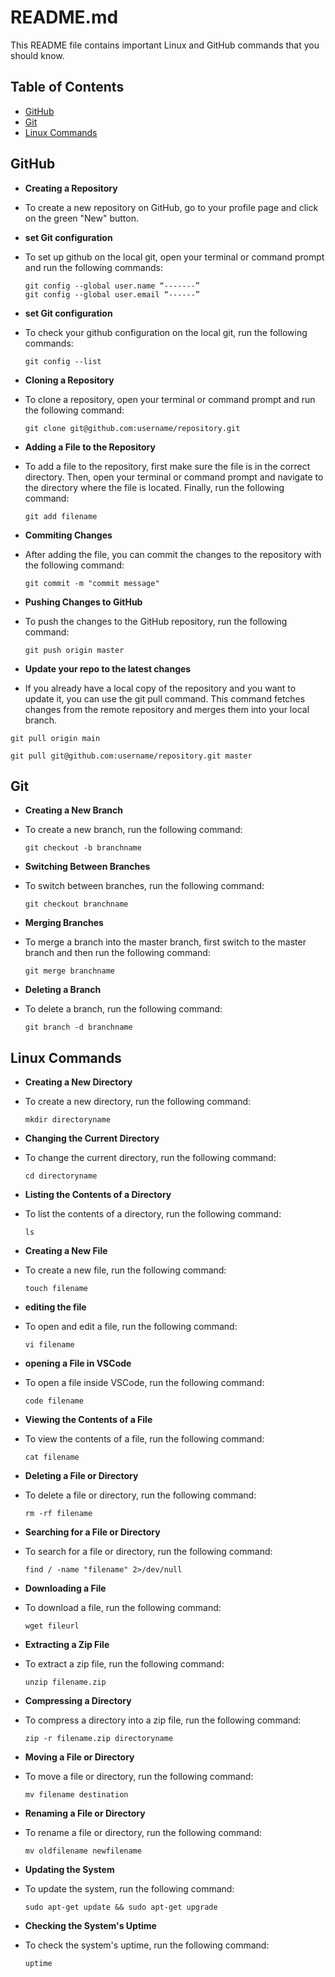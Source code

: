 # README.md

This README file contains important Linux and GitHub commands that you should know.

## Table of Contents

- [GitHub](#github)
- [Git](#git)
- [Linux Commands](#linux-commands)

## GitHub

- **Creating a Repository**
 - To create a new repository on GitHub, go to your profile page and click on the green "New" button.

- **set Git configuration**
 - To set up github on the local git, open your terminal or command prompt and run the following commands:
    ```
    git config --global user.name “-------”
    git config --global user.email “------”
    ```

- **set Git configuration**
 - To check your github configuration on the local git, run the following commands:
    ```
    git config --list
    ```

- **Cloning a Repository**
 - To clone a repository, open your terminal or command prompt and run the following command:
    ```
    git clone git@github.com:username/repository.git
    ```

- **Adding a File to the Repository**
 - To add a file to the repository, first make sure the file is in the correct directory. Then, open your terminal or command prompt and navigate to the directory where the file is located. Finally, run the following command:
    ```
    git add filename
    ```

- **Commiting Changes**
 - After adding the file, you can commit the changes to the repository with the following command:
    ```
    git commit -m "commit message"
    ```

- **Pushing Changes to GitHub**
 - To push the changes to the GitHub repository, run the following command:
    ```
    git push origin master
    ```
- **Update your repo to the latest changes**
 -  If you already have a local copy of the repository and you want to update it, you can use the git pull command. This command fetches changes from the remote repository and merges them into your local branch.
   ```
   git pull origin main
   ```
   ```
   git pull git@github.com:username/repository.git master
   ```
## Git

- **Creating a New Branch**
 - To create a new branch, run the following command:
    ```
    git checkout -b branchname
    ```

- **Switching Between Branches**
 - To switch between branches, run the following command:
    ```
    git checkout branchname
    ```

- **Merging Branches**
 - To merge a branch into the master branch, first switch to the master branch and then run the following command:
    ```
    git merge branchname
    ```

- **Deleting a Branch**
 - To delete a branch, run the following command:
    ```
    git branch -d branchname
    ```

## Linux Commands

- **Creating a New Directory**
 - To create a new directory, run the following command:
    ```
    mkdir directoryname
    ```

- **Changing the Current Directory**
 - To change the current directory, run the following command:
    ```
    cd directoryname
    ```

- **Listing the Contents of a Directory**
 - To list the contents of a directory, run the following command:
    ```
    ls
    ```

- **Creating a New File**
 - To create a new file, run the following command:
    ```
    touch filename
    ```
    
- **editing the file**
 - To open and edit a file, run the following command:
    ```
    vi filename
    ```
    
- **opening a File in VSCode**
 - To open a file inside VSCode, run the following command:
    ```
    code filename
    ```
    
- **Viewing the Contents of a File**
 - To view the contents of a file, run the following command:
    ```
    cat filename
    ```

- **Deleting a File or Directory**
 - To delete a file or directory, run the following command:
    ```
    rm -rf filename
    ```

- **Searching for a File or Directory**
 - To search for a file or directory, run the following command:
    ```
    find / -name "filename" 2>/dev/null
    ```

- **Downloading a File**
 - To download a file, run the following command:
    ```
    wget fileurl
    ```

- **Extracting a Zip File**
 - To extract a zip file, run the following command:
    ```
    unzip filename.zip
    ```

- **Compressing a Directory**
 - To compress a directory into a zip file, run the following command:
    ```
    zip -r filename.zip directoryname
    ```

- **Moving a File or Directory**
 - To move a file or directory, run the following command:
    ```
    mv filename destination
    ```

- **Renaming a File or Directory**
 - To rename a file or directory, run the following command:
    ```
    mv oldfilename newfilename
    ```

- **Updating the System**
 - To update the system, run the following command:
    ```
    sudo apt-get update && sudo apt-get upgrade
    ```

- **Checking the System's Uptime**
 - To check the system's uptime, run the following command:
    ```
    uptime
    ```
